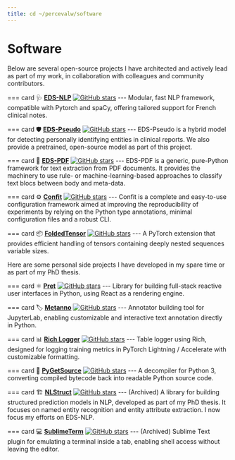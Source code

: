 ```yaml
---
title: cd ~/percevalw/software
---
```

# Software

<style>
@media screen and (min-width: 24rem) {
    .md-typeset .card-set {
        grid-template-columns: repeat(auto-fit,minmax(24rem,1fr)) !important;
    }
}
.md-typeset .card-set h2 {
    display: flex;
    align-items: center;
    gap: 0.5rem;
}
/* Space the github stars to the right of the line */
.md-typeset .card-set h2 > a:last-child {
    margin-left: auto;
}
</style>

Below are several open-source projects I have architected and actively lead as part of my work, in collaboration with colleagues and community contributors.

=== card
    🩺 [**EDS-NLP**](https://github.com/aphp/edsnlp) [![GitHub stars](https://img.shields.io/github/stars/aphp/edsnlp?style=social)](https://github.com/aphp/edsnlp)
    ---
    Modular, fast NLP framework, compatible with Pytorch and spaCy, offering tailored support for French clinical notes.

=== card
    🛡️ [**EDS-Pseudo**](https://github.com/aphp/eds-pseudo) [![GitHub stars](https://img.shields.io/github/stars/aphp/eds-pseudo?style=social)](https://github.com/aphp/eds-pseudo)
    ---
    EDS-Pseudo is a hybrid model for detecting personally identifying entities in clinical reports. We also provide a pretrained, open-source model as part of this project.

=== card
    📄 [**EDS-PDF**](https://github.com/aphp/edspdf) [![GitHub stars](https://img.shields.io/github/stars/aphp/edspdf?style=social)](https://github.com/aphp/edspdf)
    ---
    EDS-PDF is a generic, pure-Python framework for text extraction from PDF documents. It provides the machinery to use rule- or machine-learning-based approaches to classify text blocs between body and meta-data.

=== card
    ⚙️ [**Confit**](https://github.com/aphp/confit) [![GitHub stars](https://img.shields.io/github/stars/aphp/confit?style=social)](https://github.com/aphp/confit)
    ---
    Confit is a complete and easy-to-use configuration framework aimed at improving the reproducibility of experiments by relying on the Python type annotations, minimal configuration files and a robust CLI.

=== card
    📦 [**FoldedTensor**](https://github.com/aphp/foldedtensor) [![GitHub stars](https://img.shields.io/github/stars/aphp/foldedtensor?style=social)](https://github.com/aphp/foldedtensor)
    ---
    A PyTorch extension that provides efficient handling of tensors containing deeply nested sequences variable sizes.


Here are some personal side projects I have developed in my spare time or as part of my PhD thesis.

=== card
    ⚛️ [**Pret**](https://github.com/percevalw/pret) [![GitHub stars](https://img.shields.io/github/stars/percevalw/pret?style=social)](https://github.com/percevalw/pret)
    ---
     Library for building full-stack reactive user interfaces in Python, using React as a rendering engine.

=== card
    🏷️ [**Metanno**](https://github.com/percevalw/metanno) [![GitHub stars](https://img.shields.io/github/stars/percevalw/metanno?style=social)](https://github.com/percevalw/metanno)
    ---
    Annotator building tool for JupyterLab, enabling customizable and interactive text annotation directly in Python.


=== card
    📊 [**Rich Logger**](https://github.com/percevalw/rich-logger) [![GitHub stars](https://img.shields.io/github/stars/percevalw/rich-logger?style=social)](https://github.com/percevalw/rich-logger)
    ---
    Table logger using Rich, designed for logging training metrics in PyTorch Lightning / Accelerate with customizable formatting.

=== card
    🔄 [**PyGetSource**](https://github.com/percevalw/pygetsource) [![GitHub stars](https://img.shields.io/github/stars/percevalw/pygetsource?style=social)](https://github.com/percevalw/pygetsource)
    ---
    A decompiler for Python 3, converting compiled bytecode back into readable Python source code.

=== card
    🏗️ [**NLStruct**](https://github.com/percevalw/nlstruct) [![GitHub stars](https://img.shields.io/github/stars/percevalw/nlstruct?style=social)](https://github.com/percevalw/nlstruct)
    ---
    (Archived) A library for building structured prediction models in NLP, developed as part of my PhD thesis. It focuses on named entity recognition and entity attribute extraction. I now focus my efforts on EDS-NLP.

=== card
    💻 [**SublimeTerm**](https://github.com/percevalw/SublimeTerm) [![GitHub stars](https://img.shields.io/github/stars/percevalw/SublimeTerm?style=social)](https://github.com/percevalw/SublimeTerm)
    ---
    (Archived) Sublime Text plugin for emulating a terminal inside a tab, enabling shell access without leaving the editor.


